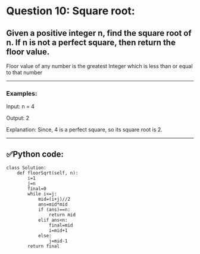 # Question 10: Square root:

## Given a positive integer n, find the square root of n. If n is not a perfect square, then return the floor value.
Floor value of any number is the greatest Integer which is less than or equal to that number

---
### Examples:

Input: n = 4

Output: 2

Explanation: Since, 4 is a perfect square, so its square root is 2.

---
## ✅Python code:

```
class Solution:
    def floorSqrt(self, n): 
        i=1
        j=n
        final=0
        while i<=j:
            mid=(i+j)//2
            ans=mid*mid
            if (ans)==n:
                return mid
            elif ans<n:
                final=mid
                i=mid+1
            else:
                j=mid-1
        return final
```
